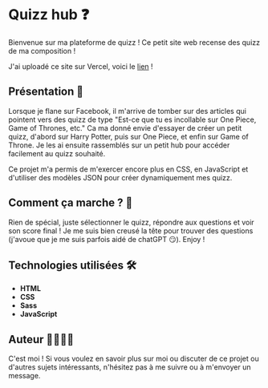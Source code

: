 # Quizz hub ❓

Bienvenue sur ma plateforme de quizz ! Ce petit site web recense des quizz de ma composition !

J'ai uploadé ce site sur Vercel, voici le [lien](https://quizz-op.vercel.app/) ! 

## Présentation 🌟

Lorsque je flane sur Facebook, il m'arrive de tomber sur des articles qui pointent vers des quizz de type "Est-ce que tu es incollable sur One Piece, Game of Thrones, etc." Ca ma donné envie d'essayer de créer un petit quizz, d'abord sur Harry Potter, puis sur One Piece, et enfin sur Game of Throne. Je les ai ensuite rassemblés sur un petit hub pour accéder facilement au quizz souhaité. 

Ce projet m'a permis de m'exercer encore plus en CSS, en JavaScript et d'utiliser des modèles JSON pour créer dynamiquement mes quizz.

## Comment ça marche ? 📖

Rien de spécial, juste sélectionner le quizz, répondre aux questions et voir son score final !
Je me suis bien creusé la tête pour trouver des questions (j'avoue que je me suis parfois aidé de chatGPT 😏). Enjoy !

## Technologies utilisées 🛠️

- **HTML**
- **CSS**
- **Sass**
- **JavaScript**

## Auteur 👩‍💻👨‍💻

C'est moi ! Si vous voulez en savoir plus sur moi ou discuter de ce projet ou d'autres sujets intéressants, n'hésitez pas à me suivre ou à m'envoyer un message.
